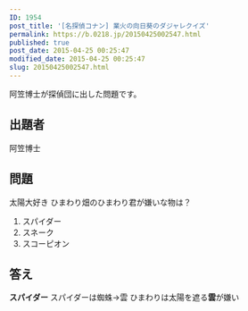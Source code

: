 ```yaml
---
ID: 1954
post_title: '[名探偵コナン] 業火の向日葵のダジャレクイズ'
permalink: https://b.0218.jp/20150425002547.html
published: true
post_date: 2015-04-25 00:25:47
modified_date: 2015-04-25 00:25:47
slug: 20150425002547.html
---
```

阿笠博士が探偵団に出した問題です。
<!--more-->

<h2>出題者</h2>

阿笠博士

<h2>問題</h2>

太陽大好き ひまわり畑のひまわり君が嫌いな物は？

<ol>
    <li>スパイダー</li>
    <li>スネーク</li>
    <li>スコーピオン</li>
</ol>

<h2>答え</h2>

<strong>スパイダー</strong>
スパイダーは蜘蛛→雲
ひまわりは太陽を遮る<b>雲</b>が嫌い